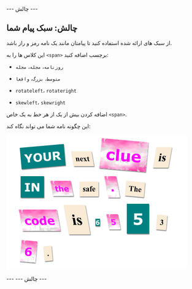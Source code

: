 \--- چالش \---

## چالش: سبک پیام شما

از سبک های ارائه شده استفاده کنید تا پیامتان مانند یک نامه رمز و راز باشد.

این کلاس ها را به `<span>` برچسب اضافه کنید:

+ `روزنامه`، `مجله`، `مجله`

+ `متوسط`، `بزرگ`، `واقعا`

+ `rotateleft`، `rotateright`

+ `skewleft`، `skewright`

اضافه کردن بیش از یک از هر خط به یک خاص `<span>`.

این چگونه نامه شما می تواند نگاه کند:

![تصویری](images/letter-challenge1.png)

\--- \--- چالش \---